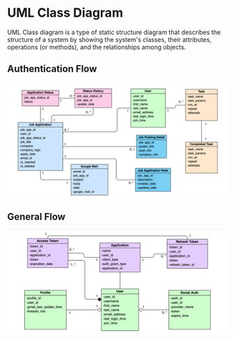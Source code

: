 # UML Class Diagram

UML Class diagram is a type of static structure diagram that describes the structure of a system by showing the system's classes, their attributes, operations (or methods), and the relationships among objects.

## Authentication Flow 
![](assets/images/9_1.png)

## General Flow 
![](assets/images/9_2.png)
